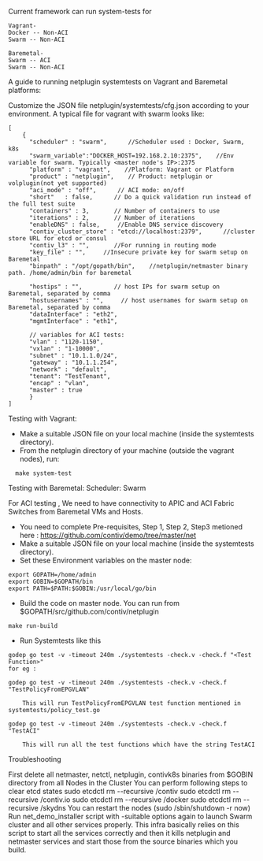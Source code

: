 Current framework can run system-tests for

```
Vagrant-
Docker -- Non-ACI
Swarm -- Non-ACI

Baremetal-
Swarm -- ACI
Swarm -- Non-ACI
```
A guide to running netplugin systemtests on Vagrant and Baremetal platforms:

Customize the JSON file netplugin/systemtests/cfg.json according to your environment. A typical file for vagrant with swarm looks like:
```
[
    {
      "scheduler" : "swarm",      //Scheduler used : Docker, Swarm, k8s
      "swarm_variable":"DOCKER_HOST=192.168.2.10:2375",    //Env variable for swarm. Typically <master node's IP>:2375
      "platform" : "vagrant",    //Platform: Vagrant or Platform
      "product" : "netplugin",    // Product: netplugin or volplugin(not yet supported)
      "aci_mode" : "off",      // ACI mode: on/off
      "short"   : false,      // Do a quick validation run instead of the full test suite
      "containers" : 3,       // Number of containers to use
      "iterations" : 2,       // Number of iterations
      "enableDNS" : false,     //Enable DNS service discovery
      "contiv_cluster_store" : "etcd://localhost:2379",      //cluster store URL for etcd or consul
      "contiv_l3" : "",       //For running in routing mode
      "key_file" : "",     //Insecure private key for swarm setup on Baremetal
      "binpath" : "/opt/gopath/bin",    //netplugin/netmaster binary path. /home/admin/bin for baremetal

      "hostips" : "",         // host IPs for swarm setup on Baremetal, separated by comma
      "hostusernames" : "",     // host usernames for swarm setup on Baremetal, separated by comma
      "dataInterface" : "eth2",   
      "mgmtInterface" : "eth1",

      // variables for ACI tests:
      "vlan" : "1120-1150",    
      "vxlan" : "1-10000",
      "subnet" : "10.1.1.0/24",
      "gateway" : "10.1.1.254",
      "network" : "default",
      "tenant": "TestTenant",
      "encap" : "vlan",
      "master" : true
      }
]
```

Testing with Vagrant:

* Make a suitable JSON file on your local machine (inside the systemtests directory).
* From the netplugin directory of your machine (outside the vagrant nodes), run:

```
  make system-test
```
Testing with Baremetal:
Scheduler: Swarm

For ACI testing , We need to have connectivity to APIC and ACI Fabric Switches from Baremetal VMs and Hosts.
* You need to complete Pre-requisites, Step 1, Step 2, Step3 metioned here : https://github.com/contiv/demo/tree/master/net
* Make a suitable JSON file on your local machine (inside the systemtests directory).
* Set these Environment variables on the master node:

```
export GOPATH=/home/admin
export GOBIN=$GOPATH/bin
export PATH=$PATH:$GOBIN:/usr/local/go/bin
```

* Build the code on master node. You can run from $GOPATH/src/github.com/contiv/netplugin
```
make run-build
```
*  Run Systemtests like this
```
godep go test -v -timeout 240m ./systemtests -check.v -check.f "<Test Function>"
for eg :

godep go test -v -timeout 240m ./systemtests -check.v -check.f "TestPolicyFromEPGVLAN"

	This will run TestPolicyFromEPGVLAN test function mentioned in systemtests/policy_test.go

godep go test -v -timeout 240m ./systemtests -check.v -check.f "TestACI"

	This will run all the test functions which have the string TestACI
```
Troubleshooting

First delete all netmaster, netctl, netplugin, contivk8s binaries from $GOBIN directory from all Nodes in the Cluster
You can perform following steps to clear etcd states
sudo etcdctl rm --recursive /contiv
sudo etcdctl rm --recursive /contiv.io
sudo etcdctl rm --recursive /docker
sudo etcdctl rm --recursive /skydns
You can restart the nodes (sudo /sbin/shutdown -r now)
Run net_demo_installer script with -suitable options again to launch Swarm cluster and all other services properly. This infra basically relies on this script to start all the services correctly and then it kills netplugin and netmaster services and start those from the source binaries which you build.
